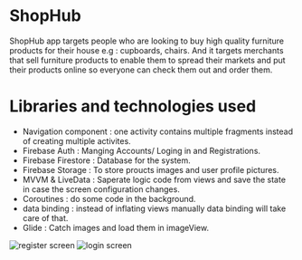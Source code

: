 # ShopHub 

ShopHub app targets people who are looking to buy high quality furniture products for their house e.g : cupboards, chairs. And it targets merchants that sell furniture products to enable them to spread their markets and put their products online so everyone can check them out and order them.

# Libraries and technologies used

* Navigation component : one activity contains multiple fragments instead of creating multiple activites.
* Firebase Auth : Manging Accounts/ Loging in and Registrations.
* Firebase Firestore : Database for the system.
* Firebase Storage : To store proucts images and user profile pictures.
* MVVM & LiveData : Saperate logic code from views and save the state in case the screen configuration changes.
* Coroutines : do some code in the background.
* data binding : instead of inflating views manually data binding will take care of that.
* Glide : Catch images and load them in imageView.

![register screen](https://github.com/redaxxxx/ShopHub/assets/63274971/9e8bfc7b-098f-4f96-afb1-2ae904c43fa4)
![login screen](https://github.com/redaxxxx/ShopHub/assets/63274971/5b527f8e-129c-4bb9-b9c6-3ba483b8b9b6)
